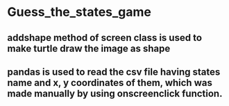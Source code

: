# Guess_the_states_game
## addshape method of screen class is used to make turtle draw the image as shape
## pandas is used to read the csv file having states name and x, y coordinates of them, which was made manually by using onscreenclick function.
